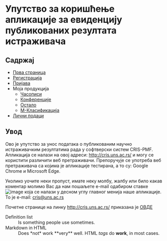 # Упутство за коришћење апликације за евиденцију публикованих резултата истраживача

## Садржај

- [Прва страница](prvaStranica.md)
- [Регистрација](registracijaIPrijavljivanje.md)
- [Пријава](prijavaTest.md)
- Moja прoдукциja
  - [Часописи](knrCasopisi.md)
  - [Конференције](knrKonferencije.md)
  - [Остало](knrOstalo.md)
  - [М-Класификација](knrM-Klasifikacija.md)
- [Лични пoдaци](prikazIIzmenaLicnihPodataka.md)

## Увод
Ово je упутство за унос података о публикованим научно истраживачким резултатима рада у софтверски систем CRIS-PMF. Апликација се налази на овој адреси: http://cris.uns.ac.rs/ и могу се користити различити веб претраживачи. Препоручује се употреба веб претраживача са којима је апликације тестирана, а то су: Google Chrome и Microsoft Edge.

Уколико уочите неки пропуст, имате неку молбу, жалбу или било какав коментар молимо Вас да нам пошаљете e-mail одабиром ставке ![image](https://user-images.githubusercontent.com/29538544/147216114-35b5bd40-b337-469e-bbaf-4269d59e8a94.png) која се налази у десном углу главног менија наше апликације. То је e-mail: cris@uns.ac.rs

Почетне странице на линку http://cris.uns.ac.rs/ приказана је [ОВДЕ](prvaStranica.md)
<dl>
  <dt>Definition list</dt>
  <dd>Is something people use sometimes.</dd>

  <dt>Markdown in HTML</dt>
  <dd>Does *not* work **very** well. HTML <em>tags</em> do <b>work</b>, in most cases.</dd>
</dl>
